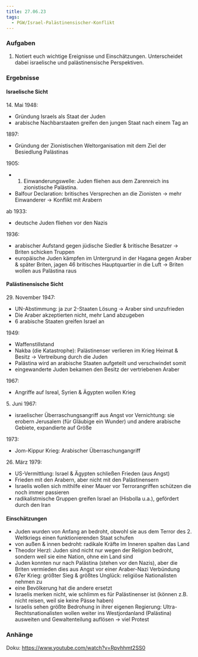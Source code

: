 ```yaml
---
title: 27.06.23
tags:
  - PGW/Israel-Palästinensischer-Konflikt
---
```


### Aufgaben

1. Notiert euch wichtige Ereignisse und Einschätzungen. Unterscheidet dabei israelische und palästinensische Perspektiven.

### Ergebnisse

#### Israelische Sicht

14\. Mai 1948:
- Gründung Israels als Staat der Juden
- arabische Nachbarstaaten greifen den jungen Staat nach einem Tag an

1897:
- Gründung der Zionistischen Weltorganisation mit dem Ziel der Besiedlung Palästinas

1905:
- 1. Einwanderungswelle: Juden fliehen aus dem Zarenreich ins zionistische Palästina.
- Balfour Declaration: britisches Versprechen an die Zionisten → mehr Einwanderer → Konflikt mit Arabern

ab 1933:
- deutsche Juden fliehen vor den Nazis

1936:
- arabischer Aufstand gegen jüdische Siedler & britische Besatzer → Briten schicken Truppen
- europäische Juden kämpfen im Untergrund in der Hagana gegen Araber & später Briten, jagen 46 britisches Hauptquartier in die Luft → Briten wollen aus Palästina raus

#### Palästinensische Sicht

29\. November 1947:
- UN-Abstimmung: ja zur 2-Staaten Lösung → Araber sind unzufrieden
- Die Araber akzeptierten nicht, mehr Land abzugeben
- 6 arabische Staaten greifen Israel an

1949:
- Waffenstillstand
- Nakba (die Katastrophe): Palästinenser verlieren im Krieg Heimat & Besitz → Vertreibung durch die Juden
- Palästina wird an arabische Staaten aufgeteilt und verschwindet somit
- eingewanderte Juden bekamen den Besitz der vertriebenen Araber

1967:
- Angriffe auf Isreal, Syrien & Ägypten wollen Krieg

5\. Juni 1967:
- israelischer Überraschungsangriff aus Angst vor Vernichtung: sie erobern Jerusalem (für Gläubige ein Wunder) und andere arabische Gebiete, expandierte auf Größe

1973:
- Jom-Kippur Krieg: Arabischer Überraschungangriff

26\. März 1979:
- US-Vermittlung: Israel & Ägypten schließen Frieden (aus Angst)
- Frieden mit den Arabern, aber nicht mit den Palästinensern
- Israelis wollen sich mithilfe einer Mauer vor Terrorangriffen schützen die noch immer passieren
- radikalistmische Gruppen greifen Israel an (Hisbolla u.a.), gefördert durch den Iran

#### Einschätzungen

- Juden wurden von Anfang an bedroht, obwohl sie aus dem Terror des 2. Weltkriegs einen funktionierenden Staat schufen
- von außen & innen bedroht: radikale Kräfte im Inneren spalten das Land
- Theodor Herzl: Juden sind nicht nur wegen der Religion bedroht, sondern weil sie eine Nation, ohne ein Land sind
- Juden konnten nur nach Palästina (stehen vor den Nazis), aber die Briten vermieden dies aus Angst vor einer Araber-Nazi Verbündung
- 67er Krieg: größter Sieg & größtes Unglück: religiöse Nationalisten nehmen zu
- eine Bevölkerung hat die andere ersetzt
- Israelis merken nicht, wie schlimm es für Palästinenser ist (können z.B. nicht reisen, weil sie keine Pässe haben)
- Israelis sehen größte Bedrohung in ihrer eigenen Regierung: Ultra-Rechtsnationalisten wollen weiter ins Westjordanland (Palästina) ausweiten und Gewaltenteilung auflösen → viel Protest

### Anhänge

Doku: https://www.youtube.com/watch?v=Rpvhhmt2SS0